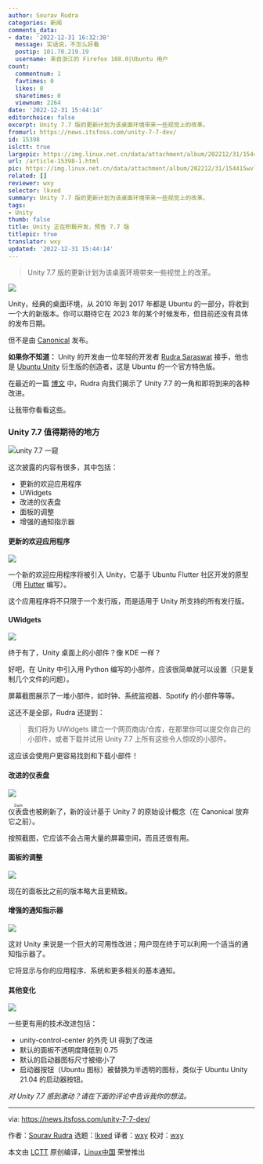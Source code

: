 ```yaml
---
author: Sourav Rudra
categories: 新闻
comments_data:
- date: '2022-12-31 16:32:38'
  message: 实话说，不怎么好看
  postip: 101.70.219.19
  username: 来自浙江的 Firefox 108.0|Ubuntu 用户
count:
  commentnum: 1
  favtimes: 0
  likes: 0
  sharetimes: 0
  viewnum: 2264
date: '2022-12-31 15:44:14'
editorchoice: false
excerpt: Unity 7.7 版的更新计划为该桌面环境带来一些视觉上的改革。
fromurl: https://news.itsfoss.com/unity-7-7-dev/
id: 15398
islctt: true
largepic: https://img.linux.net.cn/data/attachment/album/202212/31/154415wvlls4zskzfka3sk.png
url: /article-15398-1.html
pic: https://img.linux.net.cn/data/attachment/album/202212/31/154415wvlls4zskzfka3sk.png.thumb.jpg
related: []
reviewer: wxy
selector: lkxed
summary: Unity 7.7 版的更新计划为该桌面环境带来一些视觉上的改革。
tags:
- Unity
thumb: false
title: Unity 正在积极开发，预告 7.7 版
titlepic: true
translator: wxy
updated: '2022-12-31 15:44:14'
---
```



> 
> Unity 7.7 版的更新计划为该桌面环境带来一些视觉上的改革。
> 
> 
> 


![](/data/attachment/album/202212/31/154415wvlls4zskzfka3sk.png)


Unity，经典的桌面环境，从 2010 年到 2017 年都是 Ubuntu 的一部分，将收到一个大的新版本。你可以期待它在 2023 年的某个时候发布，但目前还没有具体的发布日期。


但不是由 [Canonical](https://canonical.com) 发布。


**如果你不知道：** Unity 的开发由一位年轻的开发者 [Rudra Saraswat](https://about.ruds.io) 接手，他也是 [Ubuntu Unity](https://ubuntuunity.org) 衍生版的创造者，这是 Ubuntu 的一个官方特色版。


在最近的一篇 [博文](https://unityd.org/unity-7-7-peek/) 中，Rudra 向我们揭示了 Unity 7.7 的一角和即将到来的各种改进。


让我带你看看这些。


### Unity 7.7 值得期待的地方


![unity 7.7 一窥](/data/attachment/album/202212/31/154415avnktebmfawuk8zm.jpg)


这次披露的内容有很多，其中包括：


* 更新的欢迎应用程序
* UWidgets
* 改进的仪表盘
* 面板的调整
* 增强的通知指示器


#### 更新的欢迎应用程序


![](/data/attachment/album/202212/31/154415ie3ui24lnqiutq3i.jpg)


一个新的欢迎应用程序将被引入 Unity，它基于 Ubuntu Flutter 社区开发的原型（用 [Flutter](https://flutter.dev) 编写）。


这个应用程序将不只限于一个发行版，而是适用于 Unity 所支持的所有发行版。


#### UWidgets


![](/data/attachment/album/202212/31/154416rhb1ajgjgrgw1lvf.jpg)


终于有了，Unity 桌面上的小部件？像 KDE 一样？


好吧，在 Unity 中引入用 Python 编写的小部件，应该很简单就可以设置（只是复制几个文件的问题）。


屏幕截图展示了一堆小部件，如时钟、系统监视器、Spotify 的小部件等等。


这还不是全部，Rudra 还提到：



> 
> 我们将为 UWidgets 建立一个网页商店/仓库，在那里你可以提交你自己的小部件，或者下载并试用 Unity 7.7 上所有这些令人惊叹的小部件。
> 
> 
> 


这应该会使用户更容易找到和下载小部件！


#### 改进的仪表盘


![](/data/attachment/album/202212/31/154417x28xo1dep882ng6d.jpg)


<ruby> 仪表盘 <rt>  Dash </rt></ruby>也被刷新了，新的设计基于 Unity 7 的原始设计概念（在 Canonical 放弃它之前）。


按照截图，它应该不会占用大量的屏幕空间，而且还很有用。


#### 面板的调整


![](/data/attachment/album/202212/31/154418uo90u5h3gzh3x7aq.jpg)


现在的面板比之前的版本略大且更精致。


#### 增强的通知指示器


![](/data/attachment/album/202212/31/154418bxnqxx90f990tv0p.jpg)


这对 Unity 来说是一个巨大的可用性改进；用户现在终于可以利用一个适当的通知指示器了。


它将显示与你的应用程序、系统和更多相关的基本通知。


#### 其他变化


![](/data/attachment/album/202212/31/154419rgl7hcmkxml4aagl.png)


一些更有用的技术改进包括：


* unity-control-center 的外壳 UI 得到了改进
* 默认的面板不透明度降低到 0.75
* 默认的启动器图标尺寸被缩小了
* 启动器按钮（Ubuntu 图标）被替换为半透明的图标，类似于 Ubuntu Unity 21.04 的启动器按钮。


*对 Unity 7.7 感到激动？请在下面的评论中告诉我你的想法。*




---


via: <https://news.itsfoss.com/unity-7-7-dev/>


作者：[Sourav Rudra](https://news.itsfoss.com/author/sourav/) 选题：[lkxed](https://github.com/lkxed) 译者：[wxy](https://github.com/wxy) 校对：[wxy](https://github.com/wxy)


本文由 [LCTT](https://github.com/LCTT/TranslateProject) 原创编译，[Linux中国](https://linux.cn/) 荣誉推出